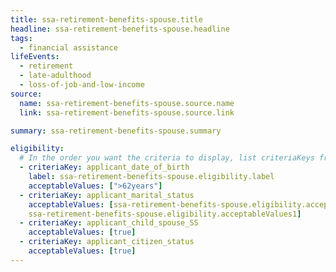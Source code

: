 ```yaml
---
title: ssa-retirement-benefits-spouse.title
headline: ssa-retirement-benefits-spouse.headline
tags:
  - financial assistance
lifeEvents:
  - retirement
  - late-adulthood
  - loss-of-job-and-low-income
source:
  name: ssa-retirement-benefits-spouse.source.name
  link: ssa-retirement-benefits-spouse.source.link

summary: ssa-retirement-benefits-spouse.summary

eligibility:
  # In the order you want the criteria to display, list criteriaKeys from the csv here, each followed by a comma-separated list of which values indicate eligibility for that criteria. Wrap individual values in quotes if they have inner commas.
  - criteriaKey: applicant_date_of_birth
    label: ssa-retirement-benefits-spouse.eligibility.label
    acceptableValues: [">62years"]
  - criteriaKey: applicant_marital_status
    acceptableValues: [ssa-retirement-benefits-spouse.eligibility.acceptableValues, 
    ssa-retirement-benefits-spouse.eligibility.acceptableValues1]
  - criteriaKey: applicant_child_spouse_SS
    acceptableValues: [true]
  - criteriaKey: applicant_citizen_status
    acceptableValues: [true]
---
```

